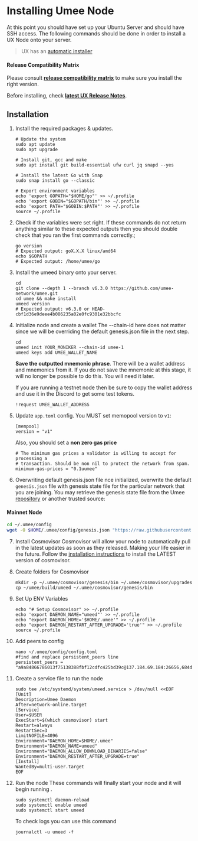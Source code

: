 # Installing Umee Node

At this point you should have set up your Ubuntu Server and should have SSH access. The following commands should be done in order to install a UX Node onto your server.

> UX has an [automatic installer](https://install.umee.cc)

#### Release Compatibility Matrix

Please consult [**release compatibility matrix**](https://github.com/umee-network/umee/#release-compatibility-matrix) to make sure you install the right version.

Before installing, check [**latest UX Release Notes**](https://github.com/umee-network/umee/releases).

## Installation

1.  Install the required packages & updates.

        # Update the system
        sudo apt update
        sudo apt upgrade

        # Install git, gcc and make
        sudo apt install git build-essential ufw curl jq snapd --yes

        # Install the latest Go with Snap
        sudo snap install go --classic

        # Export environment variables
        echo 'export GOPATH="$HOME/go"' >> ~/.profile
        echo 'export GOBIN="$GOPATH/bin"' >> ~/.profile
        echo 'export PATH="$GOBIN:$PATH"' >> ~/.profile
        source ~/.profile

2.  Check if the variables were set right. If these commands do not return anything similar to these expected outputs then you should double check that you ran the first commands correctly.;

        go version
        # Expected output: goX.X.X linux/amd64
        echo $GOPATH
        # Expected output: /home/umee/go

3.  Install the umeed binary onto your server.

        cd
        git clone --depth 1 --branch v6.3.0 https://github.com/umee-network/umee.git
        cd umee && make install
        umeed version
        # Expected output: v6.3.0 or HEAD-cbf1d36e9deee4b086235a02e0fc9301e32bbcfc

4.  Initialize node and create a wallet
    The --chain-id here does not matter since we will be overriding the default genesis.json file in the next step.

        cd
        umeed init YOUR_MONIKER --chain-id umee-1
        umeed keys add UMEE_WALLET_NAME

    **Save the outputted mnemonic phrase**. There will be a wallet address and mnemonics from it. If you do not save the mnemonic at this stage, it will no longer be possible to do this. You will need it later.

    If you are running a testnet node then be sure to copy the wallet address and use it in the Discord to get some test tokens.

        !request UMEE_WALLET_ADDRESS

5.  Update `app.toml` config. You MUST set memopool version to `v1`:

        [mempool]
        version = "v1"

    Also, you should set a **non zero gas price**

        # The minimum gas prices a validator is willing to accept for processing a
        # transaction. Should be non nil to protect the network from spam.
        minimum-gas-prices = "0.1uumee"

6.  Overwriting default genesis.json file
    nce initialized, overwrite the default `genesis.json` file with genesis state file for the particular network that you are joining. You may retrieve the genesis state file from the Umee [repository](https://github.com/umee-network/umee) or another trusted source:

#### Mainnet Node

```bash
cd ~/.umee/config
wget -O $HOME/.umee/config/genesis.json "https://raw.githubusercontent.com/umee-network/umee/main/networks/umee-1/genesis.json"
```

7.  Install Cosmovisor
    Cosmovisor will allow your node to automatically pull in the latest updates as soon as they released. Making your life easier in the future.
    Follow the [installation instructions](https://github.com/cosmos/cosmos-sdk/tree/main/tools/cosmovisor) to install the LATEST version of cosmovisor.

8.  Create folders for Cosmovisor

        mkdir -p ~/.umee/cosmovisor/genesis/bin ~/.umee/cosmovisor/upgrades
        cp ~/umee/build/umeed ~/.umee/cosmovisor/genesis/bin

9.  Set Up ENV Variables

        echo "# Setup Cosmovisor" >> ~/.profile
        echo 'export DAEMON_NAME="umeed"' >> ~/.profile
        echo "export DAEMON_HOME='$HOME/.umee'" >> ~/.profile
        echo "export DAEMON_RESTART_AFTER_UPGRADE='true'" >> ~/.profile
        source ~/.profile

10. Add peers to config

        nano ~/.umee/config/config.toml
        #find and replace persistent_peers line
        persistent_peers = "a9a84866786013f75138388fbf12cdfc425bd39c@137.184.69.184:26656,684dd9ce7746041d0453322808cc5b238861e386@137.184.65.210:26656,c4c425c66d2941ce4d5d98185aa90d2330de5efd@143.244.166.155:26656,eb42bdbd821fad7bd0048a741237625b4d954d18@143.244.165.138:26656,4e9f928cbbb2b0fede72e83f9489f922d7b6dc0b@135.181.47.127:26656,4e37887e1b9799b1eb479334eb3d0d2c458dc038@194.163.172.168:26656,bf38d9a0dbebb80e855c9d67c9a6cd9741913058@188.34.157.243:26656,b634e9a9661a0b101689e9cef3ffe16ab6669d5a@188.34.182.94:26656,aa52369e41030c927269cd5fbf575faa9373d249@51.77.34.110:26656,cd12da436528731dea70319d32927e5aa9319be5@65.21.55.103:26656"

11. Create a service file to run the node

        sudo tee /etc/systemd/system/umeed.service > /dev/null <<EOF
        [Unit]
        Description=Umee Daemon
        After=network-online.target
        [Service]
        User=$USER
        ExecStart=$(which cosmovisor) start
        Restart=always
        RestartSec=3
        LimitNOFILE=4096
        Environment="DAEMON_HOME=$HOME/.umee"
        Environment="DAEMON_NAME=umeed"
        Environment="DAEMON_ALLOW_DOWNLOAD_BINARIES=false"
        Environment="DAEMON_RESTART_AFTER_UPGRADE=true"
        [Install]
        WantedBy=multi-user.target
        EOF

12. Run the node
    These commands will finally start your node and it will begin running .&#x20;

        sudo systemctl daemon-reload
        sudo systemctl enable umeed
        sudo systemctl start umeed

    To check logs you can use this command

        journalctl -u umeed -f
